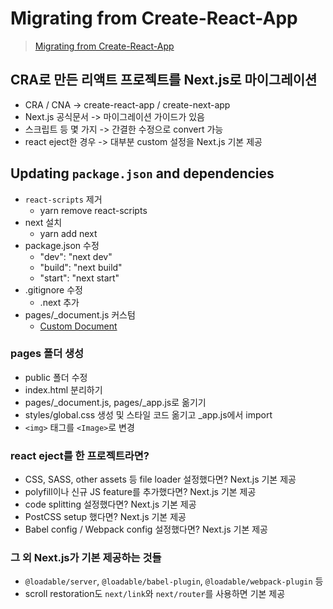 # Migrating from Create-React-App

> [Migrating from Create-React-App](https://nextjs.org/docs/migrating/from-create-react-app)

## CRA로 만든 리액트 프로젝트를 Next.js로 마이그레이션

- CRA / CNA -> create-react-app / create-next-app
- Next.js 공식문서 -> 마이그레이션 가이드가 있음
- 스크립트 등 몇 가지 -> 간결한 수정으로 convert 가능
- react eject한 경우 -> 대부분 custom 설정을 Next.js 기본 제공

## Updating `package.json` and dependencies

- `react-scripts` 제거
  - yarn remove react-scripts
- next 설치
  - yarn add next
- package.json 수정
  - "dev": "next dev"
  - "build": "next build"
  - "start": "next start"
- .gitignore 수정
  - .next 추가
- pages/\_document.js 커스텀
  - [Custom Document](https://nextjs.org/docs/advanced-features/custom-document)

### pages 폴더 생성

- public 폴더 수정
- index.html 분리하기
- pages/\_document.js, pages/\_app.js로 옮기기
- styles/global.css 생성 및 스타일 코드 옮기고 \_app.js에서 import
- `<img>` 태그를 `<Image>`로 변경

### react eject를 한 프로젝트라면?

- CSS, SASS, other assets 등 file loader 설정했다면? Next.js 기본 제공
- polyfill이나 신규 JS feature를 추가했다면? Next.js 기본 제공
- code splitting 설정했다면? Next.js 기본 제공
- PostCSS setup 했다면? Next.js 기본 제공
- Babel config / Webpack config 설정했다면? Next.js 기본 제공

### 그 외 Next.js가 기본 제공하는 것들

* `@loadable/server`, `@loadable/babel-plugin`, `@loadable/webpack-plugin` 등
* scroll restoration도 `next/link`와 `next/router`를 사용하면 기본 제공